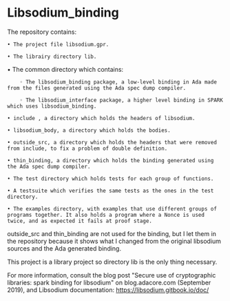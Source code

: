 # Libsodium_binding

The repository contains:

    • The project file libsodium.gpr.

    • The librairy directory lib.

• The common directory which contains:

        ◦ The libsodium_binding package, a low-level binding in Ada made from the files generated using the Ada spec dump compiler.

        ◦ The libsodium_interface package, a higher level binding in SPARK which uses libsodium_binding.

    • include , a directory which holds the headers of libsodium.

    • libsodium_body, a directory which holds the bodies.

    • outside_src, a directory which holds the headers that were removed from include, to fix a problem of double definition.

    • thin_binding, a directory which holds the binding generated using the Ada spec dump compiler.

    • The test directory which holds tests for each group of functions.

    • A testsuite which verifies the same tests as the ones in the test directory.

    • The examples directory, with examples that use different groups of programs together. It also holds a program where a Nonce is used twice, and as expected it fails at proof stage.

outside_src and thin_binding are not used for the binding, but I let them in the repository because it shows what I changed from the original libsodium sources and the Ada generated binding.

This project is a library project so directory lib is the only thing necessary.

For more information, consult the blog post "Secure use of cryptographic libraries: spark binding for libsodium" on blog.adacore.com (September 2019), and Libsodium documentation: https://libsodium.gitbook.io/doc/
